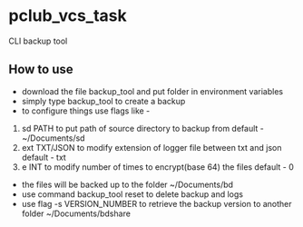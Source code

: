 # pclub_vcs_task
CLI backup tool

## How to use
- download the file backup_tool and put folder in environment variables
- simply type backup_tool to create a backup
- to configure things use flags like -
1. sd PATH to put path of source directory to backup from default - ~/Documents/sd
2. ext TXT/JSON to modify extension of logger file between txt and json default - txt
3. e INT to modify number of times to encrypt(base 64) the files default - 0
- the files will be backed up to the folder ~/Documents/bd
- use command backup_tool reset to delete backup and logs
- use flag  -s VERSION_NUMBER to retrieve the backup version to another folder ~/Documents/bdshare
